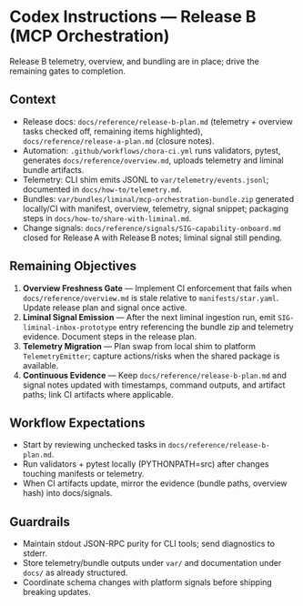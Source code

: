# Codex Instructions — Release B (MCP Orchestration)

Release B telemetry, overview, and bundling are in place; drive the remaining gates to completion.

## Context
- Release docs: `docs/reference/release-b-plan.md` (telemetry + overview tasks checked off, remaining items highlighted), `docs/reference/release-a-plan.md` (closure notes).
- Automation: `.github/workflows/chora-ci.yml` runs validators, pytest, generates `docs/reference/overview.md`, uploads telemetry and liminal bundle artifacts.
- Telemetry: CLI shim emits JSONL to `var/telemetry/events.jsonl`; documented in `docs/how-to/telemetry.md`.
- Bundles: `var/bundles/liminal/mcp-orchestration-bundle.zip` generated locally/CI with manifest, overview, telemetry, signal snippet; packaging steps in `docs/how-to/share-with-liminal.md`.
- Change signals: `docs/reference/signals/SIG-capability-onboard.md` closed for Release A with Release B notes; liminal signal still pending.

## Remaining Objectives
1. **Overview Freshness Gate** — Implement CI enforcement that fails when `docs/reference/overview.md` is stale relative to `manifests/star.yaml`. Update release plan and signal once active.
2. **Liminal Signal Emission** — After the next liminal ingestion run, emit `SIG-liminal-inbox-prototype` entry referencing the bundle zip and telemetry evidence. Document steps in the release plan.
3. **Telemetry Migration** — Plan swap from local shim to platform `TelemetryEmitter`; capture actions/risks when the shared package is available.
4. **Continuous Evidence** — Keep `docs/reference/release-b-plan.md` and signal notes updated with timestamps, command outputs, and artifact paths; link CI artifacts where applicable.

## Workflow Expectations
- Start by reviewing unchecked tasks in `docs/reference/release-b-plan.md`.
- Run validators + pytest locally (PYTHONPATH=src) after changes touching manifests or telemetry.
- When CI artifacts update, mirror the evidence (bundle paths, overview hash) into docs/signals.

## Guardrails
- Maintain stdout JSON-RPC purity for CLI tools; send diagnostics to stderr.
- Store telemetry/bundle outputs under `var/` and documentation under `docs/` as already structured.
- Coordinate schema changes with platform signals before shipping breaking updates.
